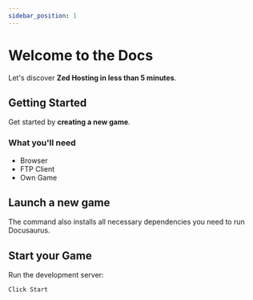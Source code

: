 ```yaml
---
sidebar_position: 1
---
```


# Welcome to the Docs

Let's discover **Zed Hosting in less than 5 minutes**.

## Getting Started

Get started by **creating a new game**.

### What you'll need

- Browser
- FTP Client
- Own Game

## Launch a new game


The command also installs all necessary dependencies you need to run Docusaurus.

## Start your Game

Run the development server:

```bash
Click Start
```

